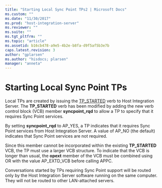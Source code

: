 ```yaml
---
title: "Starting Local Sync Point TPs2 | Microsoft Docs"
ms.custom: ""
ms.date: "11/30/2017"
ms.prod: "host-integration-server"
ms.reviewer: ""
ms.suite: ""
ms.tgt_pltfrm: ""
ms.topic: "article"
ms.assetid: b16cb478-a9e5-4b2e-b8fa-d9f5af5b3e7b
caps.latest.revision: 3
author: "gplarsen"
ms.author: "hisdocs; plarsen"
manager: "anneta"
---
```

# Starting Local Sync Point TPs
Local TPs are created by issuing the [TP_STARTED](./tp-started2.md) verb to Host Integration Server. The **TP_STARTED** verb has been modified by adding the new verb control block (VCB) member **syncpoint_rqd** to allow a TP to specify that it requires Sync Point services.  
  
 By setting **syncpoint_rqd** to AP_YES, a TP indicates that it requires Sync Point services from Host Integration Server. A value of AP_NO (the default) indicates that Sync Point services are not required.  
  
 Since this member cannot be incorporated within the existing **TP_STARTED** VCB, the TP must use a larger VCB structure. To indicate that the VCB is longer than usual, the **opext** member of the VCB must be combined using OR with the value AP_EXTD_VCB before calling APPC.  
  
 Conversations started by TPs requiring Sync Point support will be routed only by the Host Integration Server software running on the same computer. They will not be routed to other LAN-attached servers.